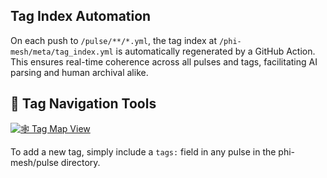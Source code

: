 ## Tag Index Automation

On each push to `/pulse/**/*.yml`, the tag index at `/phi-mesh/meta/tag_index.yml` is automatically regenerated by a GitHub Action. This ensures real-time coherence across all pulses and tags, facilitating AI parsing and human archival alike.

## 🔗 Tag Navigation Tools

[![🕸️ Tag Map View](https://img.shields.io/badge/Tag%20Map%20View-online-brightgreen)](https://gradient-pulse.github.io/phi-mesh/tag_map.html)
  
To add a new tag, simply include a `tags:` field in any pulse in the phi-mesh/pulse directory. 
